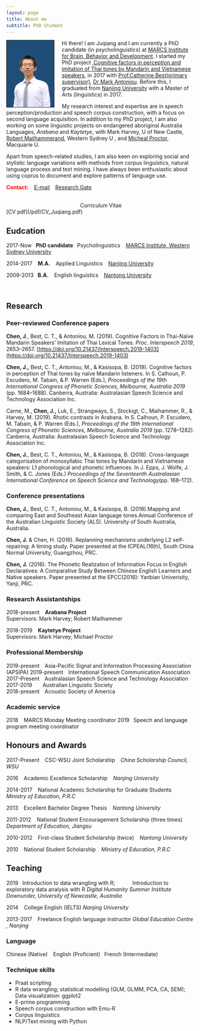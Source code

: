 ```yaml
---
layout: page
title: About me
subtitle: PhD Student 
---
```

<img src="/img/Juqianghead.png" style="width:25%; border:1px solid; margin-right: 20px" align="left">

Hi there! I am Juqiang and I am currently  a PhD candidate (in psycholinguistics) at [MARCS Institute for Brain, Behavior and Development](https://www.westernsydney.edu.au/marcs). I started my PhD project ,[Cognitive factors in perception and imitation of Thai tones by Mandarin and Vietnamese speakers](https://www.westernsydney.edu.au/marcs/our_team/research_students/juqiang_chen), in 2017 with [Prof.Catherine Best(primary supervisor)](https://www.westernsydney.edu.au/marcs/our_team/researchers/professor_catherine_best), [Dr Mark Antoniou](https://www.westernsydney.edu.au/marcs/our_team/researchers/dr_mark_antoniou). Before this, I graduated from [Nanjing University](https://www.nju.edu.cn/EN/) with a Master of Arts (linguistics) in 2017.
<br>

My research interest and expertise are in speech perception/production and speech corpus construction, with a focus on second language acquisition. In addition to my PhD project, I am also working on some linguistic projects on endangered aboriginal Australia Languages, *Arabana* and *Kaytetye*, with Mark Harvey, U of New Castle, [Robert Mailhammerand](https://www.westernsydney.edu.au/staff_profiles/uws_profiles/associate_professor_robert_mailhammer), Western Sydney U , and [Micheal Proctor](https://researchers.mq.edu.au/en/persons/michael-proctor), Macquarie U.

Apart from speech-related studies, I am also keen on exploring social and stylistic language variations with methods from corpus linguistics, natural language process and text mining. I have always been enthusiastic about using coprus to document and explore patterns of language use.
<br>

**<span style="color:red">Contact:</span>**
&ensp; [E-mail](j.chen2@westernsydney.edu.au) &ensp;  [Research Gate](https://www.researchgate.net/profile/Juqiang_Chen?ev=hdr_xprf&_sg=PLd--S4rAxP355beD9SM1NWekpEyCSV_oWPDxaa8_5hLBOmdyQJVSwqxv12hMo2PFyb3bv46jlgHK-plv-VTZhHJ) 
<br>
<br>

<center>Curriculum Vitae</center>
[CV pdf](/pdf/CV_Juqiang.pdf)

## Eudcation

2017-Now &ensp;**PhD candidate** &ensp;Psycholinguistics &ensp; 
[MARCS Institute, Western Sydney University](https://www.westernsydney.edu.au/marcs) 

2014-2017 &ensp; **M.A.** &ensp; Applied Linguistics &ensp; 
[Nanjing University](https://www.nju.edu.cn/EN/) 

2009-2013    &ensp;**B.A.** &ensp; English linguistics &ensp; 
[Nantong University](http://www.ntu.edu.cn)

<br>

## Research

### Peer-reviewed Conference papers


**Chen, J**., Best, C. T., & Antoniou, M. (2019). Cognitive Factors in Thai-Naïve Mandarin Speakers’ Imitation of Thai Lexical Tones. _Proc. Interspeech 2019_, 2653–2657. [https://doi.org/10.21437/Interspeech.2019-1403](https://doi.org/10.21437/Interspeech.2019-1403)

**Chen, J.,** Best, C. T., Antoniou, M., & Kasisopa, B. (2019). Cognitive factors in perception of Thai tones by naïve Mandarin listeners. In S. Calhoun, P. Escudero, M. Tabain, & P. Warren (Eds.), _*Proceedings of the 19th International Congress of Phonetic Sciences, Melbourne, Australia 2019*_ (pp. 1684–1688). Canberra, Australia: Australasian Speech Science and Technology Association Inc.

Carne, M., **Chen, J.,** Luk, E., Strangways, S., Stockigt, C., Maihammer, R., & Harvey, M. (2019). Rhotic contrasts in Arabana. In S. Calhoun, P. Escudero, M. Tabain, & P. Warren (Eds.), _Proceedings of the 19th International Congress of Phonetic Sciences, Melbourne, Australia 2019_ (pp. 1278–1282). Canberra, Australia: Australasian Speech Science and Technology Association Inc.

**Chen, J.**, Best, C. T., Antoniou, M., & Kasisopa, B. (2018). Cross-language categorisation of monosyllabic Thai tones by Mandarin and Vietnamese speakers: L1 phonological and phonetic influences. In J. Epps, J. Wolfe, J. Smith, & C. Jones (Eds.) *Proceedings of the Seventeenth Australasian International Conference on Speech Science and Technology*(pp. 168–172). 
<br>


### Conference presentations

**Chen, J.**, Best, C. T., Antoniou, M., & Kasisopa, B. (2018).Mapping and comparing East and Southeast Asian language tones.Annual Conference of the Australian Linguistic Society (ALS). University of South Australia, Australia.

**Chen, J.** & Chen, H. (2016). Replanning mechanisms underlying L2 self-repairing: A timing study. Paper presented at the ICPEAL(16th), South China Normal University, Guangzhou, PRC.

**Chen, J.** (2016). The Phonetic Realization of Information Focus in English Declaratives: A Comparative Study Between Chinese English Learners and Native speakers. Paper presented at the EPCC(2016): Yanbian Univerisity, Yanji, PRC.
<br>

### Research Assistantships

2018-present  &ensp; **Arabana Project** &ensp;  <br>Supervisors: Mark Harvey; Robert Mailhammer

2018-2019  &ensp; **Kaytetye Project** &ensp; <br>Supervisors: Mark Harvey; Michael Proctor
<br>

### Professional Membership
2019-present&ensp;&ensp;Asia-Pacific Signal and Information Processing Association (APSIPA) 
2019-present&ensp;&ensp;International Speech Communication Association
2017-Present&ensp;&ensp;Australasian Speech Science and Technology Association
2017-2019&ensp;&ensp;&ensp;&ensp;Australian Linguistic Society                           
 2018-present&ensp;&ensp;Acoustic Society of America                          

### Academic service

2018 &ensp; MARCS Monday Meeting coordinator
2019 &ensp;Speech and language program meeting coordinator
<br>

## Honours and Awards

2017-Present &ensp; CSC-WSU Joint Scholarship &ensp; *China Scholarship Council, WSU*

2016     &ensp; Academic Excellence Scholarship  &ensp;     *Nanjing University*

2014-2017     &ensp; National Academic Scholarship for Graduate Students &ensp;   *Ministry of Education, P.R.C*

2013 &ensp; Excellent Bachelor Degree Thesis &ensp;  *Nantong University*

2011-2012     &ensp; National Student Encouragement Scholarship (three times) &ensp; *Department of Education, Jiangsu*

2010-2012 &ensp; First-class Student Scholarship (twice) &ensp; *Nantong University*

2010 &ensp;    National Student Scholarship &ensp;  *Ministry of Education, P.R.C*
<br>

## Teaching

2019&ensp; Introduction to data wrangling with R; 
&ensp;&ensp;&ensp;&ensp;&ensp;&ensp;Introduction to exploratory data analysis with R 
*Digital Humanity Summer Institute Downunder, University of Newcastle, Australia*


2014 &ensp; College English (IELTS)
*Nanjing University*

2013-2017 &ensp; Freelance English language instructor 
*Global Education Centre , Nanjing*
<br>

### Language

Chinese (Native)  &ensp; English (Proficient)&ensp; French (Intermediate)
<br>

### Technique skills

 - Praat scripting    
 - R data wrangling; statistical modelling (GLM,
   GLMM, PCA, CA, SEM); Data visualization: ggplot2 
 - E-prime programming 
 - Speech corpus construction with Emu-R
 - Corpus linguistics
 - NLP/Text mining with Python

